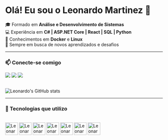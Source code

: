 # Olá! Eu sou o Leonardo Martinez 👋

🎓 Formado em **Análise e Desenvolvimento de Sistemas**  
💻 Experiência em **C# | ASP.NET Core | React | SQL | Python**  
🐳 Conhecimentos em **Docker** e **Linux**  
🚀 Sempre em busca de novos aprendizados e desafios  

---

### 📫 Conecte-se comigo
<div> 
   <a href="https://www.linkedin.com/in/leonardo-martinez-santos-b8a9b9208/" target="_blank"><img src="https://img.shields.io/badge/-LinkedIn-%230077B5?style=for-the-badge&logo=linkedin&logoColor=white"></a> 
   <a href="mailto:leo.ooosla@gmail.com"><img src="https://img.shields.io/badge/-Gmail-%23333?style=for-the-badge&logo=gmail&logoColor=white"></a>
   <a href="https://www.instagram.com/_leozzera__/" target="_blank"><img src="https://img.shields.io/badge/-Instagram-%23E4405F?style=for-the-badge&logo=instagram&logoColor=white"></a>
</div>
<br>

![Leonardo's GitHub stats](https://github-readme-stats.vercel.app/api?username=Martinez-LMS&show_icons=true&theme=merko)

---

### 🚀 Tecnologias que utilizo
<div style="display: inline_block"><br>
  <img align="center" alt="Leonardo-CSharp" height="40" width="40" src="https://icongr.am/devicon/csharp-original.svg">
  <img align="center" alt="Leonardo-ASP" height="40" width="40" src="https://icongr.am/devicon/dot-net-original.svg">
  <img align="center" alt="Leonardo-React" height="40" width="40" src="https://icongr.am/devicon/react-original.svg">
  <img align="center" alt="Leonardo-SQL" height="40" width="40" src="https://icongr.am/devicon/mysql-original.svg">
  <img align="center" alt="Leonardo-Docker" height="40" width="40" src="https://icongr.am/devicon/docker-original.svg">
  <img align="center" alt="Leonardo-Linux" height="40" width="40" src="https://icongr.am/devicon/linux-original.svg">
  <img align="center" alt="Leonardo-Git" height="40" width="40" src="https://icongr.am/devicon/git-original.svg">
</div>
<br>
